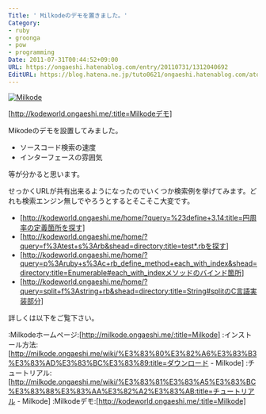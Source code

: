 ```yaml
---
Title: ' Milkodeのデモを置きました。'
Category:
- ruby
- groonga
- pow
- programming
Date: 2011-07-31T00:44:52+09:00
URL: https://ongaeshi.hatenablog.com/entry/20110731/1312040692
EditURL: https://blog.hatena.ne.jp/tuto0621/ongaeshi.hatenablog.com/atom/entry/6435922169449192822
---
```



<a href="http://kodeworld.ongaeshi.me/"><img src="http://cdn-ak.f.st-hatena.com/images/fotolife/t/tuto0621/20110731/20110731004041.png" alt="Milkode"></a>

[http://kodeworld.ongaeshi.me/:title=Milkodeデモ]


Mikodeのデモを設置してみました。

- ソースコード検索の速度
- インターフェースの雰囲気

等が分かると思います。


せっかくURLが共有出来るようになったのでいくつか検索例を挙げてみます。どれも検索エンジン無しでやろうとするとそこそこ大変です。

- [http://kodeworld.ongaeshi.me/home/?query=%23define+3.14:title=円周率の定義箇所を探す]
- [http://kodeworld.ongaeshi.me/home/?query=f%3Atest+s%3Arb&shead=directory:title=test*.rbを探す]
- [http://kodeworld.ongaeshi.me/home/?query=p%3Aruby+s%3Ac+rb_define_method+each_with_index&shead=directory:title=Enumerable#each_with_indexメソッドのバインド箇所]
- [http://kodeworld.ongaeshi.me/home/?query=split+f%3Astring+rb&shead=directory:title=String#splitのC言語実装部分]


詳しくは以下をご覧下さい。

:Milkodeホームページ:[http://milkode.ongaeshi.me/:title=Milkode]
:インストール方法:[http://milkode.ongaeshi.me/wiki/%E3%83%80%E3%82%A6%E3%83%B3%E3%83%AD%E3%83%BC%E3%83%89:title=ダウンロード - Milkode]
:チュートリアル:[http://milkode.ongaeshi.me/wiki/%E3%83%81%E3%83%A5%E3%83%BC%E3%83%88%E3%83%AA%E3%82%A2%E3%83%AB:title=チュートリアル - Milkode]
:Milkodeデモ:[http://kodeworld.ongaeshi.me/:title=Milkode]
